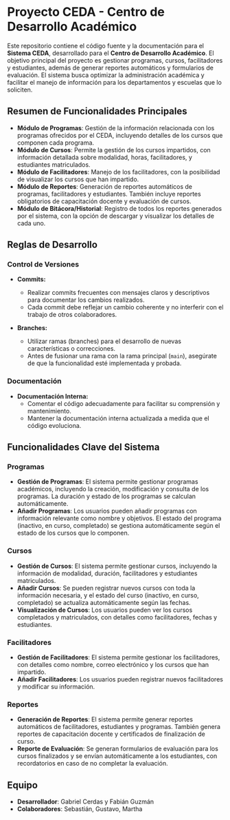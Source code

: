 # Proyecto CEDA - Centro de Desarrollo Académico

Este repositorio contiene el código fuente y la documentación para el **Sistema CEDA**, desarrollado para el **Centro de Desarrollo Académico**. El objetivo principal del proyecto es gestionar programas, cursos, facilitadores y estudiantes, además de generar reportes automáticos y formularios de evaluación. El sistema busca optimizar la administración académica y facilitar el manejo de información para los departamentos y escuelas que lo soliciten.

## Resumen de Funcionalidades Principales

- **Módulo de Programas**: Gestión de la información relacionada con los programas ofrecidos por el CEDA, incluyendo detalles de los cursos que componen cada programa.
- **Módulo de Cursos**: Permite la gestión de los cursos impartidos, con información detallada sobre modalidad, horas, facilitadores, y estudiantes matriculados.
- **Módulo de Facilitadores**: Manejo de los facilitadores, con la posibilidad de visualizar los cursos que han impartido.
- **Módulo de Reportes**: Generación de reportes automáticos de programas, facilitadores y estudiantes. También incluye reportes obligatorios de capacitación docente y evaluación de cursos.
- **Módulo de Bitácora/Historial**: Registro de todos los reportes generados por el sistema, con la opción de descargar y visualizar los detalles de cada uno.

## Reglas de Desarrollo

### Control de Versiones

- **Commits:**
  - Realizar commits frecuentes con mensajes claros y descriptivos para documentar los cambios realizados.
  - Cada commit debe reflejar un cambio coherente y no interferir con el trabajo de otros colaboradores.

- **Branches:**
  - Utilizar ramas (branches) para el desarrollo de nuevas características o correcciones.
  - Antes de fusionar una rama con la rama principal (`main`), asegúrate de que la funcionalidad esté implementada y probada.

### Documentación

- **Documentación Interna:**
  - Comentar el código adecuadamente para facilitar su comprensión y mantenimiento.
  - Mantener la documentación interna actualizada a medida que el código evoluciona.

## Funcionalidades Clave del Sistema

### Programas

- **Gestión de Programas**: El sistema permite gestionar programas académicos, incluyendo la creación, modificación y consulta de los programas. La duración y estado de los programas se calculan automáticamente.
- **Añadir Programas**: Los usuarios pueden añadir programas con información relevante como nombre y objetivos. El estado del programa (inactivo, en curso, completado) se gestiona automáticamente según el estado de los cursos que lo componen.

### Cursos

- **Gestión de Cursos**: El sistema permite gestionar cursos, incluyendo la información de modalidad, duración, facilitadores y estudiantes matriculados.
- **Añadir Cursos**: Se pueden registrar nuevos cursos con toda la información necesaria, y el estado del curso (inactivo, en curso, completado) se actualiza automáticamente según las fechas.
- **Visualización de Cursos**: Los usuarios pueden ver los cursos completados y matriculados, con detalles como facilitadores, fechas y estudiantes.

### Facilitadores

- **Gestión de Facilitadores**: El sistema permite gestionar los facilitadores, con detalles como nombre, correo electrónico y los cursos que han impartido.
- **Añadir Facilitadores**: Los usuarios pueden registrar nuevos facilitadores y modificar su información.

### Reportes

- **Generación de Reportes**: El sistema permite generar reportes automáticos de facilitadores, estudiantes y programas. También genera reportes de capacitación docente y certificados de finalización de curso.
- **Reporte de Evaluación**: Se generan formularios de evaluación para los cursos finalizados y se envían automáticamente a los estudiantes, con recordatorios en caso de no completar la evaluación.


## Equipo

- **Desarrollador**: Gabriel Cerdas y Fabián Guzmán
- **Colaboradores**: Sebastián, Gustavo, Martha